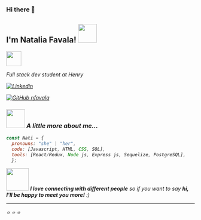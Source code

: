 ### Hi there 👋

<h2> I'm Natalia Favala! <img src="https://media.giphy.com/media/mGcNjsfWAjY5AEZNw6/giphy.gif" width="50"></h2>



<img src="https://res.cloudinary.com/crunchbase-production/image/upload/c_lpad,h_256,w_256,f_auto,q_auto:eco,dpr_1/tdgwdgx9n7ubjqkhr6ew" width="40"></br> <p><em>Full stack dev student at <a>Henry</a>

[![Linkedin](https://img.shields.io/badge/-blue?style=flat-square&logo=Linkedin&logoColor=white&link=https://www.linkedin.com/in/natalia-favala/)](https://www.linkedin.com/in/natalia-favala-fullstack/)

[![GitHub nfavala](https://img.shields.io/github/followers/nfavala?label=follow&style=social)](https://github.com/nfavala)


### <img src="https://media.giphy.com/media/VgCDAzcKvsR6OM0uWg/giphy.gif" width="50"> A little more about me...  

```javascript
const Nati = {
  pronouns: "she" | "her",
  code: [Javascript, HTML, CSS, SQL],
  tools: [React/Redux, Node js, Express js, Sequelize, PostgreSQL],
  };
```

<img src="https://media.giphy.com/media/LnQjpWaON8nhr21vNW/giphy.gif" width="60"> <em><b>I love connecting with different people</b> so if you want to say <b>hi, I'll be happy to meet you more!</b> :)</em>

---

⭐️
⭐️
⭐️

